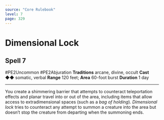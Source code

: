 ```yaml
---
source: "Core Rulebook"
level: 7
page: 329
---
```


# Dimensional Lock
## Spell 7
#PE2Uncommon #PE2Abjuration 
**Traditions** arcane, divine, occult
**Cast** ◆◆ somatic, verbal
**Range** 120 feet; **Area** 60-foot burst
**Duration** 1 day

-----
You create a shimmering barrier that attempts to counteract teleportation effects and planar travel into or out of the area, including items that allow access to extradimensional spaces (such as a *bag of holding*). *Dimensional lock* tries to counteract any attempt to summon a creature into the area but doesn’t stop the creature from departing when the summoning ends.